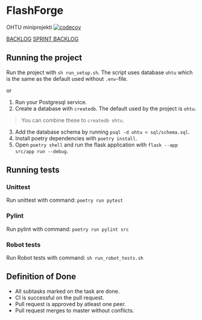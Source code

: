 # FlashForge
OHTU miniprojekti
[![codecov](https://codecov.io/gh/santeri0200/FlashForge/graph/badge.svg?token=D9VO9WIV8L)](https://codecov.io/gh/santeri0200/FlashForge)

[BACKLOG](https://github.com/users/santeri0200/projects/4)
[SPRINT BACKLOG](https://github.com/users/santeri0200/projects/3)

## Running the project
Run the project with `sh run_setup.sh`.
The script uses database `ohtu` which is the same as the default used without `.env`-file.

or

1. Run your Postgresql service.
2. Create a database with `createdb`. The default used by the project is `ohtu`.
> You can combine these to `createdb ohtu`.
3. Add the database schema by running `psql -d ohtu < sql/schema.sql`.
4. Install poetry dependencies with `poetry install`.
5. Open `poetry shell` and run the flask application with `flask --app src/app run --debug`.

## Running tests

### Unittest

Run unittest with command: `poetry run pytest`

### Pylint

Run pylint with command: `poetry run pylint src`

### Robot tests

Run Robot tests with command: `sh run_robot_tests.sh`

## Definition of Done
- All subtasks marked on the task are done.
- CI is successful on the pull request.
- Pull request is approved by atleast one peer.
- Pull request merges to master without conflicts.

